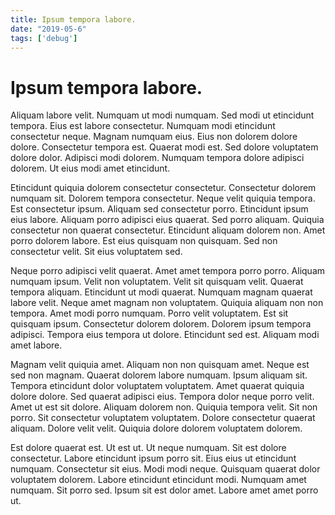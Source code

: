```yaml
---
title: Ipsum tempora labore.
date: "2019-05-6"
tags: ['debug']
---
```


# Ipsum tempora labore.

Aliquam labore velit. Numquam ut modi numquam. Sed modi ut etincidunt tempora. Eius est labore consectetur. Numquam modi etincidunt consectetur neque. Magnam numquam eius. Eius non dolorem dolore dolore. Consectetur tempora est. Quaerat modi est. Sed dolore voluptatem dolore dolor. Adipisci modi dolorem. Numquam tempora dolore adipisci dolorem. Ut eius modi amet etincidunt.

Etincidunt quiquia dolorem consectetur consectetur. Consectetur dolorem numquam sit. Dolorem tempora consectetur. Neque velit quiquia tempora. Est consectetur ipsum. Aliquam sed consectetur porro. Etincidunt ipsum eius labore. Aliquam porro adipisci eius quaerat. Sed porro aliquam. Quiquia consectetur non quaerat consectetur. Etincidunt aliquam dolorem non. Amet porro dolorem labore. Est eius quisquam non quisquam. Sed non consectetur velit. Sit eius voluptatem sed.

Neque porro adipisci velit quaerat. Amet amet tempora porro porro. Aliquam numquam ipsum. Velit non voluptatem. Velit sit quisquam velit. Quaerat tempora aliquam. Etincidunt ut modi quaerat. Numquam magnam quaerat labore velit. Neque amet magnam non voluptatem. Quiquia aliquam non non tempora. Amet modi porro numquam. Porro velit voluptatem. Est sit quisquam ipsum. Consectetur dolorem dolorem. Dolorem ipsum tempora adipisci. Tempora eius tempora ut dolore. Etincidunt sed est. Aliquam modi amet labore.

Magnam velit quiquia amet. Aliquam non non quisquam amet. Neque est sed non magnam. Quaerat dolorem labore numquam. Ipsum aliquam sit. Tempora etincidunt dolor voluptatem voluptatem. Amet quaerat quiquia dolore dolore. Sed quaerat adipisci eius. Tempora dolor neque porro velit. Amet ut est sit dolore. Aliquam dolorem non. Quiquia tempora velit. Sit non porro. Sit consectetur voluptatem voluptatem. Dolore consectetur quaerat aliquam. Dolore velit velit. Quiquia dolore dolorem voluptatem dolorem.

Est dolore quaerat est. Ut est ut. Ut neque numquam. Sit est dolore consectetur. Labore etincidunt ipsum porro sit. Eius eius ut etincidunt numquam. Consectetur sit eius. Modi modi neque. Quisquam quaerat dolor voluptatem dolorem. Labore etincidunt etincidunt modi. Numquam amet numquam. Sit porro sed. Ipsum sit est dolor amet. Labore amet amet porro ut.
